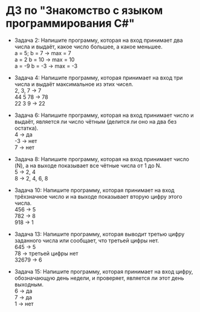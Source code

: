 # ДЗ по "Знакомство с языком программирования С#"
* Задача 2: Напишите программу, которая на вход принимает два числа и выдаёт, какое число большее, а какое меньшее.  
a = 5; b = 7 -> max = 7  
a = 2 b = 10 -> max = 10  
a = -9 b = -3 -> max = -3  

* Задача 4: Напишите программу, которая принимает на вход три числа и выдаёт максимальное из этих чисел.  
2, 3, 7 -> 7  
44 5 78 -> 78  
22 3 9 -> 22  

* Задача 6: Напишите программу, которая на вход принимает число и выдаёт, является ли число чётным (делится ли оно на два без остатка).  
4 -> да  
-3 -> нет  
7 -> нет  

* Задача 8: Напишите программу, которая на вход принимает число (N), а на выходе показывает все чётные числа от 1 до N.  
5 -> 2, 4  
8 -> 2, 4, 6, 8   

* Задача 10: Напишите программу, которая принимает на вход трёхзначное число и на выходе показывает вторую цифру этого числа.  
456 -> 5  
782 -> 8  
918 -> 1  

* Задача 13: Напишите программу, которая выводит третью цифру заданного числа или сообщает, что третьей цифры нет.  
645 -> 5  
78 -> третьей цифры нет  
32679 -> 6  

* Задача 15: Напишите программу, которая принимает на вход цифру, обозначающую день недели, и проверяет, является ли этот день выходным.  
6 -> да  
7 -> да  
1 -> нет  

